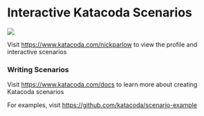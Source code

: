 # Interactive Katacoda Scenarios

[![](http://shields.katacoda.com/katacoda/nickparlow/count.svg)](https://www.katacoda.com/nickparlow "Get your profile on Katacoda.com")

Visit https://www.katacoda.com/nickparlow to view the profile and interactive scenarios

### Writing Scenarios
Visit https://www.katacoda.com/docs to learn more about creating Katacoda scenarios

For examples, visit https://github.com/katacoda/scenario-example
